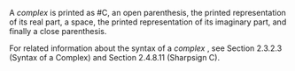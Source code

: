 
 



A *complex* is printed as #C, an open parenthesis, the printed representation of its real part, a space, the printed representation of its imaginary part, and finally a close parenthesis. 



For related information about the syntax of a *complex* , see Section 2.3.2.3 (Syntax of a Complex) and Section 2.4.8.11 (Sharpsign C). 







 



 



